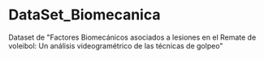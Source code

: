 # DataSet_Biomecanica
Dataset de "Factores Biomecánicos asociados a lesiones en el Remate de voleibol: Un análisis videogramétrico de las técnicas de golpeo"
